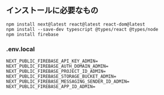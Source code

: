 <h2>インストールに必要なもの</h2>
<code>npm install next@latest react@latest react-dom@latest
npm install --save-dev typescript @types/react @types/node
npm install firebase
</code>

<h3>.env.local</h3>
<code>NEXT_PUBLIC_FIREBASE_API_KEY_ADMIN=
NEXT_PUBLIC_FIREBASE_AUTH_DOMAIN_ADMIN=
NEXT_PUBLIC_FIREBASE_PROJECT_ID_ADMIN=
NEXT_PUBLIC_FIREBASE_STORAGE_BUCKET_ADMIN=
NEXT_PUBLIC_FIREBASE_MESSAGING_SENDER_ID_ADMIN=
NEXT_PUBLIC_FIREBASE_APP_ID_ADMIN=
</code>

